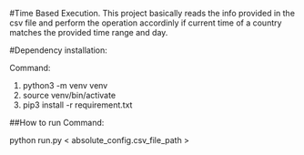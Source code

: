 #Time Based Execution.
This project basically reads the info provided in the csv file and perform the operation accordinly if current time of a country matches the provided time range and day.

#Dependency installation:

Command: 
1. python3 -m venv venv
2. source venv/bin/activate
3. pip3 install -r requirement.txt

##How to run
Command:

python run.py < absolute_config.csv_file_path >
